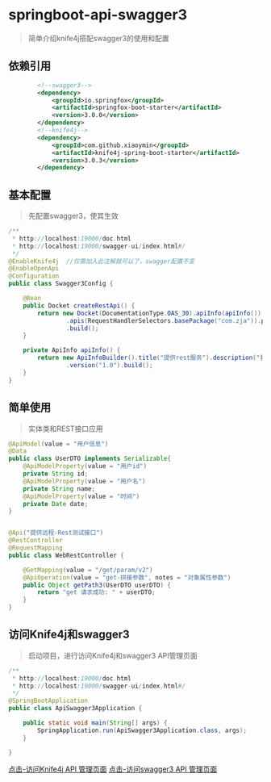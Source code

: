 # springboot-api-swagger3

> 简单介绍knife4j搭配swagger3的使用和配置

## 依赖引用
```xml
        <!--swagger3-->
        <dependency>
            <groupId>io.springfox</groupId>
            <artifactId>springfox-boot-starter</artifactId>
            <version>3.0.0</version>
        </dependency>
        <!--knife4j-->
        <dependency>
            <groupId>com.github.xiaoymin</groupId>
            <artifactId>knife4j-spring-boot-starter</artifactId>
            <version>3.0.3</version>
        </dependency>
```

## 基本配置

> 先配置swagger3，使其生效

```java
/**
 * http://localhost:19000/doc.html
 * http://localhost:19000/swagger-ui/index.html#/
 */
@EnableKnife4j  //仅需加入此注解就可以了，swagger配置不变
@EnableOpenApi
@Configuration
public class Swagger3Config {

    @Bean
    public Docket createRestApi() {
        return new Docket(DocumentationType.OAS_30).apiInfo(apiInfo()).select()
                .apis(RequestHandlerSelectors.basePackage("com.zja")).paths(PathSelectors.any())
                .build();
    }

    private ApiInfo apiInfo() {
        return new ApiInfoBuilder().title("提供rest服务").description("我是描述").contact(new Contact("联系人", "www.baidu.com", "123@qq.com"))
                .version("1.0").build();
    }
}
```

## 简单使用

> 实体类和REST接口应用

```java
@ApiModel(value = "用户信息")
@Data
public class UserDTO implements Serializable{
    @ApiModelProperty(value = "用户id")
    private String id;
    @ApiModelProperty(value = "用户名")
    private String name;
    @ApiModelProperty(value = "时间")
    private Date date;
}


@Api("提供远程-Rest测试接口")
@RestController
@RequestMapping
public class WebRestController {

    @GetMapping(value = "/get/param/v2")
    @ApiOperation(value = "get-拼接参数", notes = "对象属性参数")
    public Object getPath3(UserDTO userDTO) {
        return "get 请求成功: " + userDTO;
    }
}
```

## 访问Knife4j和swagger3

> 启动项目，进行访问Knife4j和swagger3 API管理页面

```java
/**
 * http://localhost:19000/doc.html
 * http://localhost:19000/swagger-ui/index.html#/
 */
@SpringBootApplication
public class ApiSwagger3Application {

    public static void main(String[] args) {
        SpringApplication.run(ApiSwagger3Application.class, args);
    }

}
```

[点击-访问Knife4j API 管理页面](http://localhost:19000/doc.html)
[点击-访问swagger3 API 管理页面](http://localhost:19000/swagger-ui/index.html#/)

